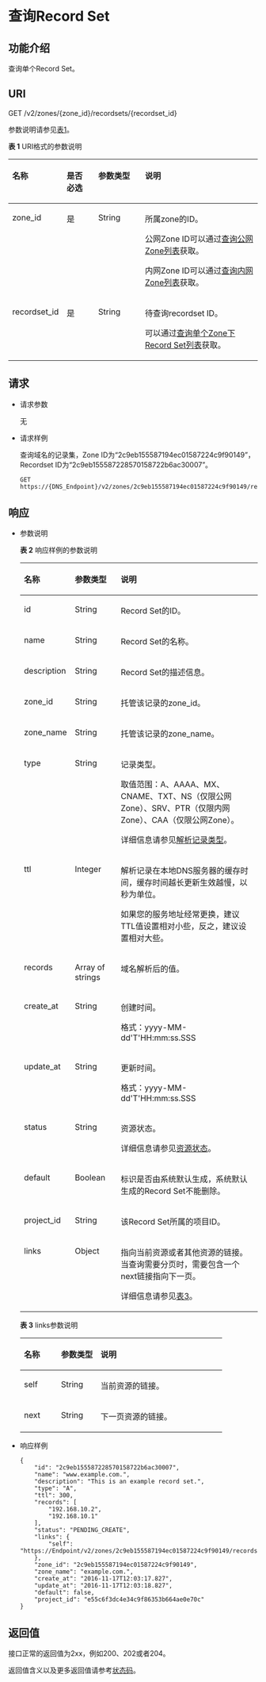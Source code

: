 # 查询Record Set<a name="dns_api_64002"></a>

## 功能介绍<a name="section18389930"></a>

查询单个Record Set。

## URI<a name="section31291646"></a>

GET /v2/zones/\{zone\_id\}/recordsets/\{recordset\_id\}

参数说明请参见[表1](#table21421675)。

**表 1**  URI格式的参数说明

<a name="table21421675"></a>
<table><thead align="left"><tr id="row9119245"><th class="cellrowborder" valign="top" width="19.23%" id="mcps1.2.5.1.1"><p id="p461342"><a name="p461342"></a><a name="p461342"></a>名称</p>
</th>
<th class="cellrowborder" valign="top" width="13.059999999999999%" id="mcps1.2.5.1.2"><p id="p37368736"><a name="p37368736"></a><a name="p37368736"></a>是否必选</p>
</th>
<th class="cellrowborder" valign="top" width="19.13%" id="mcps1.2.5.1.3"><p id="p131195810459"><a name="p131195810459"></a><a name="p131195810459"></a>参数类型</p>
</th>
<th class="cellrowborder" valign="top" width="48.58%" id="mcps1.2.5.1.4"><p id="p6968762"><a name="p6968762"></a><a name="p6968762"></a>说明</p>
</th>
</tr>
</thead>
<tbody><tr id="row27598869"><td class="cellrowborder" valign="top" width="19.23%" headers="mcps1.2.5.1.1 "><p id="p20915929"><a name="p20915929"></a><a name="p20915929"></a>zone_id</p>
</td>
<td class="cellrowborder" valign="top" width="13.059999999999999%" headers="mcps1.2.5.1.2 "><p id="p16468652"><a name="p16468652"></a><a name="p16468652"></a>是</p>
</td>
<td class="cellrowborder" valign="top" width="19.13%" headers="mcps1.2.5.1.3 "><p id="p19121258134512"><a name="p19121258134512"></a><a name="p19121258134512"></a>String</p>
</td>
<td class="cellrowborder" valign="top" width="48.58%" headers="mcps1.2.5.1.4 "><p id="p58892473"><a name="p58892473"></a><a name="p58892473"></a>所属zone的ID。</p>
<p id="p195010221340"><a name="p195010221340"></a><a name="p195010221340"></a>公网Zone ID可以通过<a href="查询公网Zone列表.md">查询公网Zone列表</a>获取。</p>
<p id="p22777371252"><a name="p22777371252"></a><a name="p22777371252"></a>内网Zone ID可以通过<a href="查询内网Zone列表.md">查询内网Zone列表</a>获取。</p>
</td>
</tr>
<tr id="row60270212"><td class="cellrowborder" valign="top" width="19.23%" headers="mcps1.2.5.1.1 "><p id="p50048984"><a name="p50048984"></a><a name="p50048984"></a>recordset_id</p>
</td>
<td class="cellrowborder" valign="top" width="13.059999999999999%" headers="mcps1.2.5.1.2 "><p id="p27435897"><a name="p27435897"></a><a name="p27435897"></a>是</p>
</td>
<td class="cellrowborder" valign="top" width="19.13%" headers="mcps1.2.5.1.3 "><p id="p1612145844511"><a name="p1612145844511"></a><a name="p1612145844511"></a>String</p>
</td>
<td class="cellrowborder" valign="top" width="48.58%" headers="mcps1.2.5.1.4 "><p id="p7715150"><a name="p7715150"></a><a name="p7715150"></a>待查询recordset ID。</p>
<p id="p12406443193011"><a name="p12406443193011"></a><a name="p12406443193011"></a>可以通过<a href="查询单个Zone下Record-Set列表.md">查询单个Zone下Record Set列表</a>获取。</p>
</td>
</tr>
</tbody>
</table>

## 请求<a name="section13189358"></a>

-   请求参数

    无

-   请求样例

    查询域名的记录集，Zone ID为“2c9eb155587194ec01587224c9f90149”，Recordset ID为“2c9eb155587228570158722b6ac30007”。

    ```
    GET https://{DNS_Endpoint}/v2/zones/2c9eb155587194ec01587224c9f90149/recordsets/2c9eb155587228570158722b6ac30007
    ```


## 响应<a name="section51595365"></a>

-   参数说明

    **表 2**  响应样例的参数说明

    <a name="table28278595"></a>
    <table><thead align="left"><tr id="rf63e3f73474e4c278a069c18f2cbda2e"><th class="cellrowborder" valign="top" width="18.43%" id="mcps1.2.4.1.1"><p id="a6ef51227cb264b32bebfc986d3e637d9"><a name="a6ef51227cb264b32bebfc986d3e637d9"></a><a name="a6ef51227cb264b32bebfc986d3e637d9"></a>名称</p>
    </th>
    <th class="cellrowborder" valign="top" width="19.67%" id="mcps1.2.4.1.2"><p id="ae4f0a65aa76a4fb1957074bb69d5dbdd"><a name="ae4f0a65aa76a4fb1957074bb69d5dbdd"></a><a name="ae4f0a65aa76a4fb1957074bb69d5dbdd"></a>参数类型</p>
    </th>
    <th class="cellrowborder" valign="top" width="61.9%" id="mcps1.2.4.1.3"><p id="a47bf2f8c9f504cc9bee2e5ec1257eb3f"><a name="a47bf2f8c9f504cc9bee2e5ec1257eb3f"></a><a name="a47bf2f8c9f504cc9bee2e5ec1257eb3f"></a>说明</p>
    </th>
    </tr>
    </thead>
    <tbody><tr id="rc4ac2a5267624f239ad9b1cd01768435"><td class="cellrowborder" valign="top" width="18.43%" headers="mcps1.2.4.1.1 "><p id="aed4e16cb934a49af80a35a677f91d92e"><a name="aed4e16cb934a49af80a35a677f91d92e"></a><a name="aed4e16cb934a49af80a35a677f91d92e"></a>id</p>
    </td>
    <td class="cellrowborder" valign="top" width="19.67%" headers="mcps1.2.4.1.2 "><p id="a5fe96ba32d0f47149f32f3ea7d4f05e6"><a name="a5fe96ba32d0f47149f32f3ea7d4f05e6"></a><a name="a5fe96ba32d0f47149f32f3ea7d4f05e6"></a>String</p>
    </td>
    <td class="cellrowborder" valign="top" width="61.9%" headers="mcps1.2.4.1.3 "><p id="a0b0a5c0cd1f24b55a29ecdb6066b3705"><a name="a0b0a5c0cd1f24b55a29ecdb6066b3705"></a><a name="a0b0a5c0cd1f24b55a29ecdb6066b3705"></a>Record Set的ID。</p>
    </td>
    </tr>
    <tr id="ra9e885d12b4d43428831752336a0d4c0"><td class="cellrowborder" valign="top" width="18.43%" headers="mcps1.2.4.1.1 "><p id="a32fb714b039b4a978222179f61a0f076"><a name="a32fb714b039b4a978222179f61a0f076"></a><a name="a32fb714b039b4a978222179f61a0f076"></a>name</p>
    </td>
    <td class="cellrowborder" valign="top" width="19.67%" headers="mcps1.2.4.1.2 "><p id="a83b8bc6a22eb48f087f3b842f1a177be"><a name="a83b8bc6a22eb48f087f3b842f1a177be"></a><a name="a83b8bc6a22eb48f087f3b842f1a177be"></a>String</p>
    </td>
    <td class="cellrowborder" valign="top" width="61.9%" headers="mcps1.2.4.1.3 "><p id="a3a0582b25e7f4c9c9028a0a082553e63"><a name="a3a0582b25e7f4c9c9028a0a082553e63"></a><a name="a3a0582b25e7f4c9c9028a0a082553e63"></a>Record Set的名称。</p>
    </td>
    </tr>
    <tr id="r8a5cb7251c6e4ad2aac8e92c1fc1c825"><td class="cellrowborder" valign="top" width="18.43%" headers="mcps1.2.4.1.1 "><p id="a2ba0b3a7490e4f8c9f2d001abc31b5fc"><a name="a2ba0b3a7490e4f8c9f2d001abc31b5fc"></a><a name="a2ba0b3a7490e4f8c9f2d001abc31b5fc"></a>description</p>
    </td>
    <td class="cellrowborder" valign="top" width="19.67%" headers="mcps1.2.4.1.2 "><p id="a590b27e6f7304033beb416c2615febf4"><a name="a590b27e6f7304033beb416c2615febf4"></a><a name="a590b27e6f7304033beb416c2615febf4"></a>String</p>
    </td>
    <td class="cellrowborder" valign="top" width="61.9%" headers="mcps1.2.4.1.3 "><p id="a6566187b31744bdfbfd273d05ada45cc"><a name="a6566187b31744bdfbfd273d05ada45cc"></a><a name="a6566187b31744bdfbfd273d05ada45cc"></a>Record Set的描述信息。</p>
    </td>
    </tr>
    <tr id="r6ff9dc233cc64b6eb856a2f2d4ecdfea"><td class="cellrowborder" valign="top" width="18.43%" headers="mcps1.2.4.1.1 "><p id="adb2e4a3dc5264bd194c9fdbb52d738f0"><a name="adb2e4a3dc5264bd194c9fdbb52d738f0"></a><a name="adb2e4a3dc5264bd194c9fdbb52d738f0"></a>zone_id</p>
    </td>
    <td class="cellrowborder" valign="top" width="19.67%" headers="mcps1.2.4.1.2 "><p id="a9a32df9951ea4e63a36979ffe7839125"><a name="a9a32df9951ea4e63a36979ffe7839125"></a><a name="a9a32df9951ea4e63a36979ffe7839125"></a>String</p>
    </td>
    <td class="cellrowborder" valign="top" width="61.9%" headers="mcps1.2.4.1.3 "><p id="a69a040838e314d9992462ec5cb23db6f"><a name="a69a040838e314d9992462ec5cb23db6f"></a><a name="a69a040838e314d9992462ec5cb23db6f"></a>托管该记录的zone_id。</p>
    </td>
    </tr>
    <tr id="r82492d1a4b134373ba3e3fb657f19346"><td class="cellrowborder" valign="top" width="18.43%" headers="mcps1.2.4.1.1 "><p id="ade468dd7e4d24dc2bc83795202c2e618"><a name="ade468dd7e4d24dc2bc83795202c2e618"></a><a name="ade468dd7e4d24dc2bc83795202c2e618"></a>zone_name</p>
    </td>
    <td class="cellrowborder" valign="top" width="19.67%" headers="mcps1.2.4.1.2 "><p id="ae9bad680780945638499d66748a089ee"><a name="ae9bad680780945638499d66748a089ee"></a><a name="ae9bad680780945638499d66748a089ee"></a>String</p>
    </td>
    <td class="cellrowborder" valign="top" width="61.9%" headers="mcps1.2.4.1.3 "><p id="af6bb9568887946fd83f837a9f67c9d35"><a name="af6bb9568887946fd83f837a9f67c9d35"></a><a name="af6bb9568887946fd83f837a9f67c9d35"></a>托管该记录的zone_name。</p>
    </td>
    </tr>
    <tr id="r58a2d0249a9d46608dceb58752487962"><td class="cellrowborder" valign="top" width="18.43%" headers="mcps1.2.4.1.1 "><p id="a6812a6c96d0b4f08ad96cd4aa92c29ef"><a name="a6812a6c96d0b4f08ad96cd4aa92c29ef"></a><a name="a6812a6c96d0b4f08ad96cd4aa92c29ef"></a>type</p>
    </td>
    <td class="cellrowborder" valign="top" width="19.67%" headers="mcps1.2.4.1.2 "><p id="a0cacd81f8e7247ed9b3e4b4a0d5a1c1a"><a name="a0cacd81f8e7247ed9b3e4b4a0d5a1c1a"></a><a name="a0cacd81f8e7247ed9b3e4b4a0d5a1c1a"></a>String</p>
    </td>
    <td class="cellrowborder" valign="top" width="61.9%" headers="mcps1.2.4.1.3 "><p id="a3db4aa6f5f604faeb111cc5b98a05bf9"><a name="a3db4aa6f5f604faeb111cc5b98a05bf9"></a><a name="a3db4aa6f5f604faeb111cc5b98a05bf9"></a>记录类型。</p>
    <p id="p20817123416132"><a name="p20817123416132"></a><a name="p20817123416132"></a>取值范围：A、AAAA、MX、CNAME、TXT、NS（仅限公网Zone）、SRV、PTR（仅限内网Zone）、CAA（仅限公网Zone）。</p>
    <p id="p119819918582"><a name="p119819918582"></a><a name="p119819918582"></a>详细信息请参见<a href="枚举类型.md#section1188113824413">解析记录类型</a>。</p>
    </td>
    </tr>
    <tr id="r06be1132e6b544eaac47c6b6cae4af1d"><td class="cellrowborder" valign="top" width="18.43%" headers="mcps1.2.4.1.1 "><p id="abe5c52a6e2154f6391976aa80857198f"><a name="abe5c52a6e2154f6391976aa80857198f"></a><a name="abe5c52a6e2154f6391976aa80857198f"></a>ttl</p>
    </td>
    <td class="cellrowborder" valign="top" width="19.67%" headers="mcps1.2.4.1.2 "><p id="a57fe1965995b4f99a67c1c84d927f3b6"><a name="a57fe1965995b4f99a67c1c84d927f3b6"></a><a name="a57fe1965995b4f99a67c1c84d927f3b6"></a>Integer</p>
    </td>
    <td class="cellrowborder" valign="top" width="61.9%" headers="mcps1.2.4.1.3 "><p id="p123031523174010"><a name="p123031523174010"></a><a name="p123031523174010"></a>解析记录在本地DNS服务器的缓存时间，缓存时间越长更新生效越慢，以秒为单位。</p>
    <p id="p1030317233408"><a name="p1030317233408"></a><a name="p1030317233408"></a>如果您的服务地址经常更换，建议TTL值设置相对小些，反之，建议设置相对大些。</p>
    </td>
    </tr>
    <tr id="r8cb1518cb4b84bf0b8115a7f4a8835c4"><td class="cellrowborder" valign="top" width="18.43%" headers="mcps1.2.4.1.1 "><p id="ae57bbd14742845c2aced32f030bc6a80"><a name="ae57bbd14742845c2aced32f030bc6a80"></a><a name="ae57bbd14742845c2aced32f030bc6a80"></a>records</p>
    </td>
    <td class="cellrowborder" valign="top" width="19.67%" headers="mcps1.2.4.1.2 "><p id="a5a480487a4fc42fa987d5ba2c6d920b9"><a name="a5a480487a4fc42fa987d5ba2c6d920b9"></a><a name="a5a480487a4fc42fa987d5ba2c6d920b9"></a>Array of strings</p>
    </td>
    <td class="cellrowborder" valign="top" width="61.9%" headers="mcps1.2.4.1.3 "><p id="a7ff6973b19f84ee5aa83b0967e0c2434"><a name="a7ff6973b19f84ee5aa83b0967e0c2434"></a><a name="a7ff6973b19f84ee5aa83b0967e0c2434"></a>域名解析后的值。</p>
    </td>
    </tr>
    <tr id="r93b32291d1e64da39452a8997fcda248"><td class="cellrowborder" valign="top" width="18.43%" headers="mcps1.2.4.1.1 "><p id="a9bc903f33fd54c9aa3b1f9d07ed6a31a"><a name="a9bc903f33fd54c9aa3b1f9d07ed6a31a"></a><a name="a9bc903f33fd54c9aa3b1f9d07ed6a31a"></a>create_at</p>
    </td>
    <td class="cellrowborder" valign="top" width="19.67%" headers="mcps1.2.4.1.2 "><p id="a55f1491f864c456eae0b254526eaf1f8"><a name="a55f1491f864c456eae0b254526eaf1f8"></a><a name="a55f1491f864c456eae0b254526eaf1f8"></a>String</p>
    </td>
    <td class="cellrowborder" valign="top" width="61.9%" headers="mcps1.2.4.1.3 "><p id="ab802d00a14d74a5abe323755a0c1a9c3"><a name="ab802d00a14d74a5abe323755a0c1a9c3"></a><a name="ab802d00a14d74a5abe323755a0c1a9c3"></a>创建时间。</p>
    <p id="p172261157186"><a name="p172261157186"></a><a name="p172261157186"></a>格式：yyyy-MM-dd'T'HH:mm:ss.SSS</p>
    </td>
    </tr>
    <tr id="rececad4599034fec9010552d92c3b3d1"><td class="cellrowborder" valign="top" width="18.43%" headers="mcps1.2.4.1.1 "><p id="ae3d53158cf0e4b0c81f9aeafbbf377a2"><a name="ae3d53158cf0e4b0c81f9aeafbbf377a2"></a><a name="ae3d53158cf0e4b0c81f9aeafbbf377a2"></a>update_at</p>
    </td>
    <td class="cellrowborder" valign="top" width="19.67%" headers="mcps1.2.4.1.2 "><p id="a1b01ca3627dc49c986c67d231de5c85f"><a name="a1b01ca3627dc49c986c67d231de5c85f"></a><a name="a1b01ca3627dc49c986c67d231de5c85f"></a>String</p>
    </td>
    <td class="cellrowborder" valign="top" width="61.9%" headers="mcps1.2.4.1.3 "><p id="acbcc47bca305436b8fb99d10b0de8765"><a name="acbcc47bca305436b8fb99d10b0de8765"></a><a name="acbcc47bca305436b8fb99d10b0de8765"></a>更新时间。</p>
    <p id="p48811208919"><a name="p48811208919"></a><a name="p48811208919"></a>格式：yyyy-MM-dd'T'HH:mm:ss.SSS</p>
    </td>
    </tr>
    <tr id="r18fd03e795cb427a953b0efb798cdc64"><td class="cellrowborder" valign="top" width="18.43%" headers="mcps1.2.4.1.1 "><p id="afe9aea31aae443be91d0a1ea8db8806d"><a name="afe9aea31aae443be91d0a1ea8db8806d"></a><a name="afe9aea31aae443be91d0a1ea8db8806d"></a>status</p>
    </td>
    <td class="cellrowborder" valign="top" width="19.67%" headers="mcps1.2.4.1.2 "><p id="a7f0d877c3b134d3bbaaa813571ef16fb"><a name="a7f0d877c3b134d3bbaaa813571ef16fb"></a><a name="a7f0d877c3b134d3bbaaa813571ef16fb"></a>String</p>
    </td>
    <td class="cellrowborder" valign="top" width="61.9%" headers="mcps1.2.4.1.3 "><p id="a9a68c20d53b843ed98875ccfce9781f4"><a name="a9a68c20d53b843ed98875ccfce9781f4"></a><a name="a9a68c20d53b843ed98875ccfce9781f4"></a>资源状态。</p>
    <p id="p15991203153020"><a name="p15991203153020"></a><a name="p15991203153020"></a>详细信息请参见<a href="枚举类型.md#section33673592114748">资源状态</a>。</p>
    </td>
    </tr>
    <tr id="rf566452075b04b41ac618d76387832ab"><td class="cellrowborder" valign="top" width="18.43%" headers="mcps1.2.4.1.1 "><p id="aad28018162974cd3ab00f6e7b50a0d40"><a name="aad28018162974cd3ab00f6e7b50a0d40"></a><a name="aad28018162974cd3ab00f6e7b50a0d40"></a>default</p>
    </td>
    <td class="cellrowborder" valign="top" width="19.67%" headers="mcps1.2.4.1.2 "><p id="a4d66625c999244ffa5a6dcfa967cc6d2"><a name="a4d66625c999244ffa5a6dcfa967cc6d2"></a><a name="a4d66625c999244ffa5a6dcfa967cc6d2"></a>Boolean</p>
    </td>
    <td class="cellrowborder" valign="top" width="61.9%" headers="mcps1.2.4.1.3 "><p id="aa87419f5ec904492968127f0424e88dd"><a name="aa87419f5ec904492968127f0424e88dd"></a><a name="aa87419f5ec904492968127f0424e88dd"></a>标识是否由系统默认生成，系统默认生成的Record Set不能删除。</p>
    </td>
    </tr>
    <tr id="r327b7fd09445440cb72ab3cd7fd54f76"><td class="cellrowborder" valign="top" width="18.43%" headers="mcps1.2.4.1.1 "><p id="a4b770fd18dd948aea76499724a625eca"><a name="a4b770fd18dd948aea76499724a625eca"></a><a name="a4b770fd18dd948aea76499724a625eca"></a>project_id</p>
    </td>
    <td class="cellrowborder" valign="top" width="19.67%" headers="mcps1.2.4.1.2 "><p id="a319fefa4c28b48ee9c5918b78a8746d8"><a name="a319fefa4c28b48ee9c5918b78a8746d8"></a><a name="a319fefa4c28b48ee9c5918b78a8746d8"></a>String</p>
    </td>
    <td class="cellrowborder" valign="top" width="61.9%" headers="mcps1.2.4.1.3 "><p id="p4619625201026"><a name="p4619625201026"></a><a name="p4619625201026"></a>该Record Set所属的项目ID。</p>
    </td>
    </tr>
    <tr id="r63b97c55056a4b32a3895d2af40c74a0"><td class="cellrowborder" valign="top" width="18.43%" headers="mcps1.2.4.1.1 "><p id="a94878242f50449aaae37b65105b3d867"><a name="a94878242f50449aaae37b65105b3d867"></a><a name="a94878242f50449aaae37b65105b3d867"></a>links</p>
    </td>
    <td class="cellrowborder" valign="top" width="19.67%" headers="mcps1.2.4.1.2 "><p id="af62c9f365b1f4d9b8743da27e6085818"><a name="af62c9f365b1f4d9b8743da27e6085818"></a><a name="af62c9f365b1f4d9b8743da27e6085818"></a>Object</p>
    </td>
    <td class="cellrowborder" valign="top" width="61.9%" headers="mcps1.2.4.1.3 "><p id="ad757db1edea54d3cacac51db1def8abf"><a name="ad757db1edea54d3cacac51db1def8abf"></a><a name="ad757db1edea54d3cacac51db1def8abf"></a>指向当前资源或者其他资源的链接。当查询需要分页时，需要包含一个next链接指向下一页。</p>
    <p id="p422153912464"><a name="p422153912464"></a><a name="p422153912464"></a>详细信息请参见<a href="#table52442344175457">表3</a>。</p>
    </td>
    </tr>
    </tbody>
    </table>

    **表 3**  links参数说明

    <a name="table52442344175457"></a>
    <table><thead align="left"><tr id="row58979189175457"><th class="cellrowborder" valign="top" width="18.3018301830183%" id="mcps1.2.4.1.1"><p id="p46156243175457"><a name="p46156243175457"></a><a name="p46156243175457"></a>名称</p>
    </th>
    <th class="cellrowborder" valign="top" width="19.591959195919593%" id="mcps1.2.4.1.2"><p id="p47668234175457"><a name="p47668234175457"></a><a name="p47668234175457"></a>参数类型</p>
    </th>
    <th class="cellrowborder" valign="top" width="62.10621062106211%" id="mcps1.2.4.1.3"><p id="p35921708175457"><a name="p35921708175457"></a><a name="p35921708175457"></a>说明</p>
    </th>
    </tr>
    </thead>
    <tbody><tr id="row54859922175457"><td class="cellrowborder" valign="top" width="18.3018301830183%" headers="mcps1.2.4.1.1 "><p id="p14468674175457"><a name="p14468674175457"></a><a name="p14468674175457"></a>self</p>
    </td>
    <td class="cellrowborder" valign="top" width="19.591959195919593%" headers="mcps1.2.4.1.2 "><p id="p31111955175457"><a name="p31111955175457"></a><a name="p31111955175457"></a>String</p>
    </td>
    <td class="cellrowborder" valign="top" width="62.10621062106211%" headers="mcps1.2.4.1.3 "><p id="p37040428175457"><a name="p37040428175457"></a><a name="p37040428175457"></a>当前资源的链接。</p>
    </td>
    </tr>
    <tr id="row3194161816491"><td class="cellrowborder" valign="top" width="18.3018301830183%" headers="mcps1.2.4.1.1 "><p id="p136561245153620"><a name="p136561245153620"></a><a name="p136561245153620"></a>next</p>
    </td>
    <td class="cellrowborder" valign="top" width="19.591959195919593%" headers="mcps1.2.4.1.2 "><p id="p19656144517367"><a name="p19656144517367"></a><a name="p19656144517367"></a>String</p>
    </td>
    <td class="cellrowborder" valign="top" width="62.10621062106211%" headers="mcps1.2.4.1.3 "><p id="p76567451365"><a name="p76567451365"></a><a name="p76567451365"></a>下一页资源的链接。</p>
    </td>
    </tr>
    </tbody>
    </table>


-   响应样例

    ```
    {
        "id": "2c9eb155587228570158722b6ac30007",
        "name": "www.example.com.",
        "description": "This is an example record set.",
        "type": "A",
        "ttl": 300,
        "records": [
            "192.168.10.2",
            "192.168.10.1"
        ],
        "status": "PENDING_CREATE",
        "links": {
            "self": "https://Endpoint/v2/zones/2c9eb155587194ec01587224c9f90149/recordsets/2c9eb155587228570158722b6ac30007"
        },
        "zone_id": "2c9eb155587194ec01587224c9f90149",
        "zone_name": "example.com.",
        "create_at": "2016-11-17T12:03:17.827",
        "update_at": "2016-11-17T12:03:18.827",
        "default": false,
        "project_id": "e55c6f3dc4e34c9f86353b664ae0e70c"
    }
    
    ```


## 返回值<a name="section9249181042119"></a>

接口正常的返回值为2xx，例如200、202或者204。

返回值含义以及更多返回值请参考[状态码](状态码.md)。

